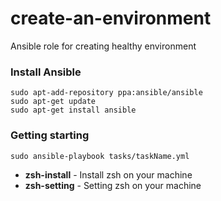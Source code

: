 # create-an-environment
Ansible role for creating healthy environment

### Install Ansible

```
sudo apt-add-repository ppa:ansible/ansible
sudo apt-get update
sudo apt-get install ansible
```

### Getting starting

```
sudo ansible-playbook tasks/taskName.yml
```

- **zsh-install** - Install zsh on your machine
- **zsh-setting** - Setting zsh on your machine
